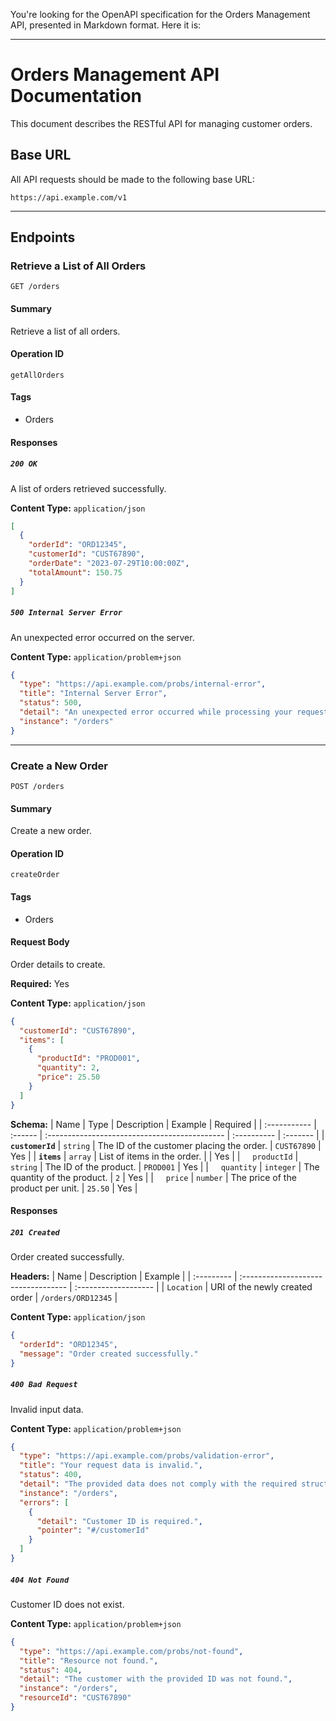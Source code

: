 You're looking for the OpenAPI specification for the Orders Management API, presented in Markdown format. Here it is:

-----

# Orders Management API Documentation

This document describes the RESTful API for managing customer orders.

## Base URL

All API requests should be made to the following base URL:

`https://api.example.com/v1`

-----

## Endpoints

### Retrieve a List of All Orders

`GET /orders`

#### Summary

Retrieve a list of all orders.

#### Operation ID

`getAllOrders`

#### Tags

  * Orders

#### Responses

##### `200 OK`

A list of orders retrieved successfully.

**Content Type:** `application/json`

```json
[
  {
    "orderId": "ORD12345",
    "customerId": "CUST67890",
    "orderDate": "2023-07-29T10:00:00Z",
    "totalAmount": 150.75
  }
]
```

##### `500 Internal Server Error`

An unexpected error occurred on the server.

**Content Type:** `application/problem+json`

```json
{
  "type": "https://api.example.com/probs/internal-error",
  "title": "Internal Server Error",
  "status": 500,
  "detail": "An unexpected error occurred while processing your request.",
  "instance": "/orders"
}
```

-----

### Create a New Order

`POST /orders`

#### Summary

Create a new order.

#### Operation ID

`createOrder`

#### Tags

  * Orders

#### Request Body

Order details to create.

**Required:** Yes

**Content Type:** `application/json`

```json
{
  "customerId": "CUST67890",
  "items": [
    {
      "productId": "PROD001",
      "quantity": 2,
      "price": 25.50
    }
  ]
}
```

**Schema:**
| Name         | Type    | Description                                   | Example     | Required |
| :----------- | :------ | :-------------------------------------------- | :---------- | :------- |
| **`customerId`** | `string` | The ID of the customer placing the order.     | `CUST67890` | Yes      |
| **`items`** | `array` | List of items in the order.                   |             | Yes      |
|     `productId` | `string` | The ID of the product.                        | `PROD001`   | Yes      |
|     `quantity` | `integer` | The quantity of the product.                  | `2`         | Yes      |
|     `price`    | `number` | The price of the product per unit.            | `25.50`     | Yes      |

#### Responses

##### `201 Created`

Order created successfully.

**Headers:**
| Name       | Description                         | Example              |
| :--------- | :---------------------------------- | :------------------- |
| `Location` | URI of the newly created order      | `/orders/ORD12345` |

**Content Type:** `application/json`

```json
{
  "orderId": "ORD12345",
  "message": "Order created successfully."
}
```

##### `400 Bad Request`

Invalid input data.

**Content Type:** `application/problem+json`

```json
{
  "type": "https://api.example.com/probs/validation-error",
  "title": "Your request data is invalid.",
  "status": 400,
  "detail": "The provided data does not comply with the required structure or constraints. Please check the 'errors' array for specific issues.",
  "instance": "/orders",
  "errors": [
    {
      "detail": "Customer ID is required.",
      "pointer": "#/customerId"
    }
  ]
}
```

##### `404 Not Found`

Customer ID does not exist.

**Content Type:** `application/problem+json`

```json
{
  "type": "https://api.example.com/probs/not-found",
  "title": "Resource not found.",
  "status": 404,
  "detail": "The customer with the provided ID was not found.",
  "instance": "/orders",
  "resourceId": "CUST67890"
}
```